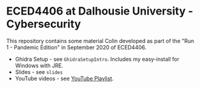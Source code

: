 # ECED4406 at Dalhousie University - Cybersecurity

This repository contains some material Colin developed as part of the "Run 1 - Pandemic Edition" in September 2020 of ECED4406.

* Ghidra Setup - see `GhidraSetupIntro`. Includes my easy-install for Windows with JRE.
* Slides - see `slides`
* YouTube videos - see [YouTube Playlist](https://www.youtube.com/watch?v=4t4nDbgahEQ&list=PLyAXNQGte3qNNbs8J3gE8JkpAJ9_OH75q).